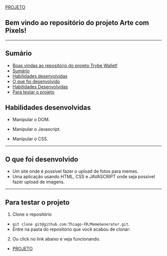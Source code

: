 [PROJETO](https://thiago-fr.github.io/MemeGenerator/)

## Bem vindo ao repositório do projeto Arte com Pixels! <a name="boas-vindas-ao-repositorio-do-projeto-pixels-arte"></a>


---

## Sumário <a name="sumario"></a>

- [Boas vindas ao repositório do projeto Trybe Wallet!](#boas-vindas-ao-repositorio-do-projeto-pixels-arte)
- [Sumário](#sumario)
- [Habilidades desenvolvidas](#habilidades)
- [O que foi desenvolvido](#o-que-foi-desenvolvido)
- [Habilidades Desenvolvidas](#habilidades)
- [Para testar o projeto](#testar-o-projeto)

## Habilidades desenvolvidas <a name="habilidades"></a>

- Manipular o DOM.

- Manipular o Javascript.

- Manipular o CSS.

---

## O que foi desenvolvido <a name="o-que-foi-desenvolvido"></a>

- Um site onde é possível fazer o upload de fotos para memes.
- Uma aplicação usando HTML, CSS e JAVASCRIPT onde seja possivel fazer upload de imagens.

---

## Para testar o projeto <a name="testar-o-projeto"></a>

1. Clone o repositório
  * `git clone git@github.com:Thiago-FR/MemeGenerator.git`.
  * Entre na pasta do repositório que você acabou de clonar:

2. Ou click no link abaixo e veja funcionando.
* [PROJETO](https://thiago-fr.github.io/MemeGenerator/)

